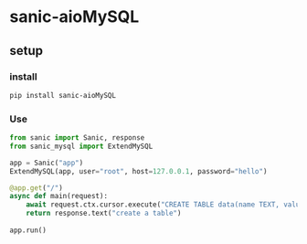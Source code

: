 # sanic-aioMySQL

## setup

### install

```bash
pip install sanic-aioMySQL
```

### Use

```python
from sanic import Sanic, response
from sanic_mysql import ExtendMySQL

app = Sanic("app")
ExtendMySQL(app, user="root", host=127.0.0.1, password="hello")

@app.get("/")
async def main(request):
    await request.ctx.cursor.execute("CREATE TABLE data(name TEXT, value BIGINT)")
    return response.text("create a table")
    
app.run()
```
